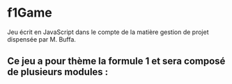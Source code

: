 # f1Game
Jeu écrit en JavaScript dans le compte de la matière gestion de projet dispensée par M. Buffa.

Ce jeu a pour thème la formule 1 et sera composé de plusieurs modules :
  -
